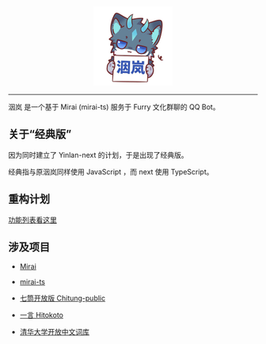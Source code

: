 <div align="center">
   <img width="160" src="assets/yinlan_avatar.jpg" alt="logo"></br>
</div>

---

洇岚 是一个基于 Mirai (mirai-ts) 服务于 Furry 文化群聊的 QQ Bot。

## 关于“经典版”

因为同时建立了 Yinlan-next 的计划，于是出现了经典版。

经典指与原洇岚同样使用 JavaScript ，而 next 使用 TypeScript。

## 重构计划

[功能列表看这里](docs/ToDo.md)

## 涉及项目

- [Mirai](https://github.com/mamoe/mirai)

- [mirai-ts](https://github.com/YunYouJun/mirai-ts)

- [七筒开放版 Chitung-public](https://github.com/KadokawaR/Chitung-public)

- [一言 Hitokoto](https://github.com/hitokoto-osc)

- [清华大学开放中文词库](http://thuocl.thunlp.org/)
